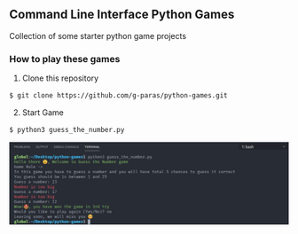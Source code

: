 ## Command Line Interface Python Games

Collection of some starter python game projects

### How to play these games

1. Clone this repository

```bash
$ git clone https://github.com/g-paras/python-games.git
```

2. Start Game

```bash
$ python3 guess_the_number.py
```

![Guess the number](./img/number_guess.png)
